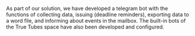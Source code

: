 As part of our solution, we have developed a telegram bot with the functions of collecting data, issuing (deadline reminders),
exporting data to a word file, and informing about events in the mailbox.
The built-in bots of the True Tubes space have also been developed and configured.
